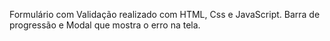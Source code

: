 Formulário com Validação realizado com HTML, Css e JavaScript. Barra de progressão e Modal que mostra o erro na tela.